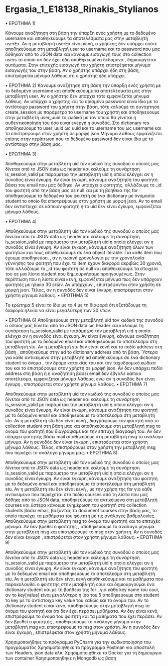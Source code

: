 # Ergasia_1_E18138_Rinakis_Stylianos
•	ΕΡΩΤΗΜΑ 1)

Κάνουμε αναζήτηση στη βάση την ύπαρξη ενός χρήστη με το δεδομένο username και αποθηκεύουμε τα αποτελέσματα μας στην μεταβλητή userEx. Αν η μεταβλητή userEx είναι κενή, ο χρήστης δεν υπάρχει οπότε αποθηκεύουμε στη μεταβλητή user το username και το password που μας δόθηκαν από το JSON data και κάνουμε εισαγωγή τους στο collection users το οποίο αν δεν έχει ήδη αποθηκευμένα δεδομένα , δημιουργείται αυτόματα. Στην επιτυχής εισαγωγή του χρήστη επιστρέφεται μήνυμα εισαγωγής του στην βάση. Αν ο χρήστης υπάρχει ήδη στη βάση, επιστρέφεται μήνυμα λάθους ότι ο χρήστης ήδη υπάρχει.


•	ΕΡΩΤΗΜΑ 2)
Κάνουμε αναζήτηση στη βάση την ύπαρξη ενός χρήστη με το δεδομένο username και αποθηκεύουμε τα αποτελέσματα μας στην μεταβλητή user. Αν ο χρήστης δεν υπάρχει τότε εμφανίζεται μήνυμα λάθους. Αν υπάρχει ο χρήστης και το ορισμένο password είναι ίδιο με το αντίστοιχο password του χρήστη στην βάση, τότε καλούμε τη συνάρτηση create_session με παράμετρο το username του χρήστη και αποθηκεύουμε στην μεταβλητή user_uuid το κωδικό με τον οποίο θα γίνεται η αυθεντικοποίηση του όσο είναι ενεργή η συνοδός. Στο dictionary res αποθηκεύουμε το user_uuid ως uuid και το username του ως username  και το επιστρέφουμε στον χρήστη σε μορφή json.Μήνυμα λάθους εμφανίζεται επίσης στην περίπτωση που το δεδομένο password δεν είναι ίδιο με το αντίστοιχο στην βάση μας.

•	ΕΡΩΤΗΜΑ 3)

Αποθηκεύουμε στην μεταβλητή uid τον κωδικό της συνοδού ο οποίος μας δίνεται από το JSON data ως header και καλούμε τη συνάρτηση is_session_valid με παράμετρο την μεταβλητή uid η οποία ελέγχει αν η συνοδός είναι έγκυρη. Αν είναι έγκυρη, κάνουμε αναζήτηση του φοιτητή βάσει του email που μας δόθηκε. Αν υπάρχει ο φοιτητής, αλλάζουμε το _id του φοιτητή από την βάση μας σε null και με τη βοήθεια της for αποθηκεύουμε τα δεδομένα  του φοιτητή σε ένα dictionary με ονομασία student το οποίο θα επιστρέψουμε στον χρήστη με μορφή json. Αν το email δεν αντιστοιχεί σε κάποιον φοιτητή ή το uid δεν είναι έγκυρο, εμφανίζεται μήνυμα λάθους.



•	ΕΡΩΤΗΜΑ 4) 

Αποθηκεύουμε στην μεταβλητή uid τον κωδικό της συνοδού ο οποίος μας δίνεται από το JSON data ως header και καλούμε τη συνάρτηση is_session_valid με παράμετρο την μεταβλητή uid η οποία ελέγχει αν η συνοδός είναι έγκυρη. Αν είναι έγκυρη, κάνουμε αναζήτηση όλων των φοιτητών και τους αποθηκεύουμε σε ένα object iterable. Για κάθε item που έχουμε αποθηκεύσει , αν η τωρινή χρονολογία με την χρονολογία γέννησης του φοιτητή που έχει το item έχουν διαφορά ακριβώς 30 χρονιά, τότε αλλάζουμε το _id του φοιτητή σε null και αποθηκεύουμε τα στοιχεία του σε μια λίστα student που δημιουργήσαμε προηγουμένως. Στην περίπτωση που η λίστα είναι κενή, εμφανίζεται μήνυμα πως δεν υπάρχουν φοιτητές με ηλικία 30 ετών. Αν υπάρχουν , επιστρέφονται στον χρήστη σε μορφή json. Τέλος, αν η συνοδός δεν είναι έγκυρη, επιστρέφεται στον χρήστη μήνυμα λάθους.
•	ΕΡΩΤΗΜΑ 5)

Το ερώτημα 5 είναι το ίδιο με το 4 με τη διαφορά ότι εξετάζουμε τη διαφορά ηλικία να είναι μεγαλύτερη των 30 ετών.

•	ΕΡΩΤΗΜΑ 6)
Αποθηκεύουμε στην μεταβλητή uid τον κωδικό της συνοδού ο οποίος μας δίνεται από το JSON data ως header και καλούμε τη συνάρτηση is_session_valid με παράμετρο την μεταβλητή uid η οποία ελέγχει αν η συνοδός είναι έγκυρη. Αν είναι έγκυρη, κάνουμε αναζήτηση του φοιτητή με το δεδομένο email και αποθηκεύουμε το αποτέλεσμα στη μεταβλητή stu. Αν η μεταβλητή stu δεν είναι κενή και το πεδίο address στη βάση , αποθηκεύομε στην ad το dictionary address από τη βάση. Ύστερα για κάθε αντικείμενο στην μεταβλητή ad αποθηκεύουμε σε ένα dictionary student το όνομα , τον δρόμο κατοικίας του και τον ταχυδρομικό κώδικα του και το επιστρέφουμε στον χρήστη σε μορφή json. Αν δεν υπάρχει πεδίο address στη βάση  ή η αναζήτηση βάσει email δεν έβγαλε κάποιο αποτέλεσμα, εμφανίζεται μήνυμα λάθους, ενώ αν η συνοδός δεν είναι έγκυρη , επιστρέφεται στον χρήστη μήνυμα λάθους.
•	ΕΡΩΤΗΜΑ 7)

Αποθηκεύουμε στην μεταβλητή uid τον κωδικό της συνοδού ο οποίος μας δίνεται από το JSON data ως header και καλούμε τη συνάρτηση is_session_valid με παράμετρο την μεταβλητή uid η οποία ελέγχει αν η συνοδός είναι έγκυρη. Αν είναι έγκυρη, κάνουμε αναζήτηση του φοιτητή με το δεδομένο email και αποθηκεύουμε το αποτέλεσμα στη μεταβλητή stu. Αν η μεταβλητή stu δεν είναι κενή , διαγράφουμε τον φοιτητή από το collection student στη βάση μας και αποθηκεύουμε στη μεταβλητή msg το όνομα του φοιτητή που διαγράψαμε και την επιτυχή διαγραφή του. Αν δεν υπάρχει φοιτητής βάσει mail αποθηκεύομε στη μεταβλητή msg το ανάλογο μήνυμα. Αν η συνοδός δεν είναι έγκυρη , επιστρέφεται στον χρήστη μήνυμα λάθους. Τέλος, επιστρέφουμε στον χρήστη την μεταβλητή msg που περιέχει το ανάλογο μήνυμα μας.
•	ΕΡΩΤΗΜΑ 8)

Αποθηκεύουμε στην μεταβλητή uid τον κωδικό της συνοδού ο οποίος μας δίνεται από το JSON data ως header και καλούμε τη συνάρτηση is_session_valid με παράμετρο την μεταβλητή uid η οποία ελέγχει αν η συνοδός είναι έγκυρη. Αν είναι έγκυρη, κάνουμε αναζήτηση του φοιτητή με το δεδομένο email και αποθηκεύουμε το αποτέλεσμα στη μεταβλητή stu. Αν η μεταβλητή stu δεν είναι κενή , με την χρήση της for για κάθε αντικείμενο που περιέχεται στο πεδίο courses από τη λίστα που μας δόθηκε από το JSON data, αποθηκεύουμε τα αντικείμενα στη μεταβλητή courses και ύστερα κάνουμε ενημέρωση του φοιτητή στο collection students βάσει email, βάζοντας το document courses στην βάση μας, το οποίο περιέχει τα μαθήματα του φοιτητή με τις ανάλογες βαθμολογίες. Αποθηκεύουμε στην μεταβλητή msg το όνομα του φοιτητή και το επιτυχές μήνυμα. Αν δεν βρεθεί ο φοιτητής , αποθηκεύουμε το ανάλογο μήνυμα στην μεταβλητή msg και επιστρέφουμε το msg στον χρήστη. Αν η συνοδός δεν είναι έγκυρη , επιστρέφεται στον χρήστη μήνυμα λάθους.
•	ΕΡΩΤΗΜΑ 9)

Αποθηκεύουμε στην μεταβλητή uid τον κωδικό της συνοδού ο οποίος μας δίνεται από το JSON data ως header και καλούμε τη συνάρτηση is_session_valid με παράμετρο την μεταβλητή uid η οποία ελέγχει αν η συνοδός είναι έγκυρη. Αν είναι έγκυρη, κάνουμε αναζήτηση του φοιτητή με το δεδομένο email και αποθηκεύουμε το αποτέλεσμα στη μεταβλητή stu. Αν η μεταβλητή stu δεν είναι κενή αποθηκεύουμε και τα μαθήματα που παρακολουθεί ο φοιτητής στην μεταβλητή cour και δημιουργούμαι ένα dictionary student και με τη βοήθεια της for , για κάθε key name του cour, αν το key[value] είναι μεγαλύτερο η ίσο του 5 αποθηκεύουμε στο student το key με το αντίστοιχο key value του καθώς και το όνομα του. Αν το dictionary student είναι κενό, αποθηκεύουμε στην μεταβλητή msg το όνομα του φοιτητή και ότι δεν έχει περάσει μαθήματα. Αν δεν είναι κενό, επιστρέφουμε το όνομα του φοιτητή και τα μαθήματα που έχει περάσει. Αν δεν βρεθεί ο φοιτητής , αποθηκεύουμε το ανάλογο μήνυμα στην μεταβλητή msg και επιστρέφουμε το msg στον χρήστη. Αν η συνοδός δεν είναι έγκυρη , επιστρέφεται στον χρήστη μήνυμα λάθους.

Χρησιμοποιήθηκε το πρόγραμμα PyCharm για την κωδικοποίησησ του προγράμματος
Χρησιμοποιήθηκε το πρόγραμμα Postman για αποστολή των Headers, json data κλπ.
Χρησιμοποιηθηκε το Docker για τη δημιουργια των container
Χρησιμοποιηθηκε η Mongodb ως βαση 
